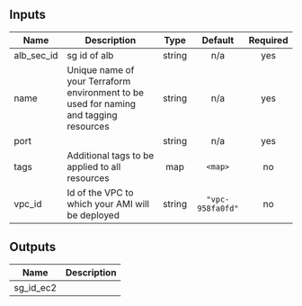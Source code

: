 ## Inputs

| Name | Description | Type | Default | Required |
|------|-------------|:----:|:-----:|:-----:|
| alb\_sec\_id | sg id of alb | string | n/a | yes |
| name | Unique name of your Terraform environment to be used for naming and tagging resources | string | n/a | yes |
| port |  | string | n/a | yes |
| tags | Additional tags to be applied to all resources | map | `<map>` | no |
| vpc\_id | Id of the VPC to which your AMI will be deployed | string | `"vpc-958fa0fd"` | no |

## Outputs

| Name | Description |
|------|-------------|
| sg\_id\_ec2 |  |